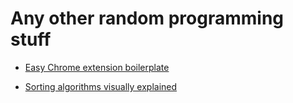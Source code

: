 # Any other random programming stuff

* [Easy Chrome extension boilerplate](http://extensionizr.com/)

* [Sorting algorithms visually explained](http://www.sorting-algorithms.com/)
